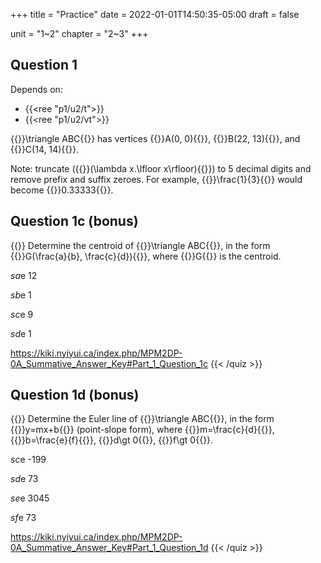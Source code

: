 +++
title = "Practice"
date = 2022-01-01T14:50:35-05:00
draft = false

unit = "1~2"
chapter = "2~3"
+++

## Question 1

Depends on:
- {{<ree "p1/u2/t">}}
- {{<ree "p1/u2/vt">}}

{{<mi>}}\triangle ABC{{</mi>}} has vertices
{{<mi>}}A(0, 0){{</mi>}},
{{<mi>}}B(22, 13){{</mi>}}, and
{{<mi>}}C(14, 14){{</mi>}}.

Note: truncate ({{<mi>}}(\lambda x.\lfloor x\rfloor){{</mi>}}) to 5 decimal digits and remove prefix and suffix zeroes. For example, {{<mi>}}\frac{1}{3}{{</mi>}} would become {{<mi>}}0.33333{{</mi>}}.

## Question 1c (bonus)

{{<quiz id="1c" mark="0">}}
Determine the centroid of {{<mi>}}\triangle ABC{{</mi>}},
in the form {{<mi>}}G(\frac{a}{b}, \frac{c}{d}){{</mi>}},
where
{{<mi>}}G{{</mi>}} is the centroid.

$sa$e
12

$sb$e
1

$sc$e
9

$sd$e
1



https://kiki.nyiyui.ca/index.php/MPM2DP-0A_Summative_Answer_Key#Part_1_Question_1c
{{< /quiz >}}

## Question 1d (bonus)

{{<quiz id="1d" mark="0">}}
Determine the Euler line of {{<mi>}}\triangle ABC{{</mi>}},
in the form {{<mi>}}y=mx+b{{</mi>}} (point-slope form),
where
{{<mi>}}m=\frac{c}{d}{{</mi>}},
{{<mi>}}b=\frac{e}{f}{{</mi>}},
{{<mi>}}d\gt 0{{</mi>}},
{{<mi>}}f\gt 0{{</mi>}}.

$sc$e
-199

$sd$e
73

$se$e
3045

$sf$e
73



https://kiki.nyiyui.ca/index.php/MPM2DP-0A_Summative_Answer_Key#Part_1_Question_1d
{{< /quiz >}}

